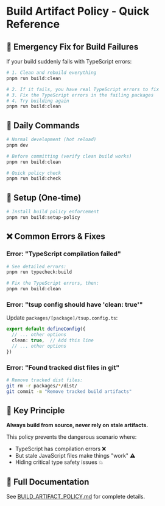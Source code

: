 # Build Artifact Policy - Quick Reference

## 🚨 Emergency Fix for Build Failures

If your build suddenly fails with TypeScript errors:

```bash
# 1. Clean and rebuild everything
pnpm run build:clean

# 2. If it fails, you have real TypeScript errors to fix
# 3. Fix the TypeScript errors in the failing packages
# 4. Try building again
pnpm run build:clean
```

## 📝 Daily Commands

```bash
# Normal development (hot reload)
pnpm dev

# Before committing (verify clean build works)
pnpm run build:clean

# Quick policy check
pnpm run build:check
```

## 🔧 Setup (One-time)

```bash
# Install build policy enforcement
pnpm run build:setup-policy
```

## ❌ Common Errors & Fixes

### Error: "TypeScript compilation failed"
```bash
# See detailed errors:
pnpm run typecheck:build

# Fix the TypeScript errors, then:
pnpm run build:clean
```

### Error: "tsup config should have 'clean: true'"
Update `packages/[package]/tsup.config.ts`:
```typescript
export default defineConfig({
  // ... other options
  clean: true,  // Add this line
  // ... other options
})
```

### Error: "Found tracked dist files in git"
```bash
# Remove tracked dist files:
git rm -r packages/*/dist/
git commit -m "Remove tracked build artifacts"
```

## 🎯 Key Principle

**Always build from source, never rely on stale artifacts.**

This policy prevents the dangerous scenario where:
- TypeScript has compilation errors ❌
- But stale JavaScript files make things "work" ⚠️  
- Hiding critical type safety issues 💥

## 🔗 Full Documentation

See [BUILD_ARTIFACT_POLICY.md](./BUILD_ARTIFACT_POLICY.md) for complete details.